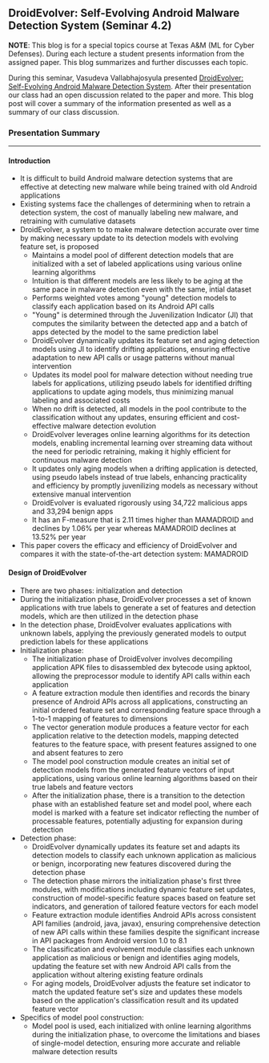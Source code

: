 ## DroidEvolver: Self-Evolving Android Malware Detection System (Seminar 4.2)
**NOTE**: This blog is for a special topics course at Texas A&M (ML for Cyber Defenses). During each lecture a student presents information from the assigned paper. This blog summarizes and further discusses each topic.

During this seminar, Vasudeva Vallabhajosyula presented [DroidEvolver: Self-Evolving Android Malware Detection System](https://ieeexplore.ieee.org/document/8806731). After their presentation our class had an open discussion related to the paper and more. This blog post will cover a summary of the information presented as well as a summary of our class discussion.

### Presentation Summary

---
#### Introduction
- It is difficult to build Android malware detection systems that are effective at detecting new malware while being trained with old Android applications
- Existing systems face the challenges of determining when to retrain a detection system, the cost of manually labeling new malware, and retraining with cumulative datasets
- DroidEvolver, a system to to make malware detection accurate over time by making necessary update to its detection models with evolving feature set, is proposed
  - Maintains a model pool of different detection models that are initialized with a set of labeled applications using various online learning algorithms
  - Intuition is that different models are less likely to be aging at the same pace in malware detection even with the same, intial dataset
  - Performs weighted votes among "young" detection models to classify each application based on its Android API calls
  - "Young" is determined through the Juvenilization Indicator (JI) that computes the similarity between the detected app and a batch of apps detected by the model to the same prediction label
  - DroidEvolver dynamically updates its feature set and aging detection models using JI to identify drifting applications, ensuring effective adaptation to new API calls or usage patterns without manual intervention
  - Updates its model pool for malware detection without needing true labels for applications, utilizing pseudo labels for identified drifting applications to update aging models, thus minimizing manual labeling and associated costs
  - When no drift is detected, all models in the pool contribute to the classification without any updates, ensuring efficient and cost-effective malware detection evolution
  - DroidEvolver leverages online learning algorithms for its detection models, enabling incremental learning over streaming data without the need for periodic retraining, making it highly efficient for continuous malware detection
  - It updates only aging models when a drifting application is detected, using pseudo labels instead of true labels, enhancing practicality and efficiency by promptly juvenilizing models as necessary without extensive manual intervention
  - DroidEvolver is evaluated rigorously using 34,722 malicious apps and 33,294 benign apps
  - It has an F-measure that is 2.11 times higher than MAMADROID and declines by 1.06% per year whereas MAMADROID declines at 13.52% per year
- This paper covers the efficacy and efficiency of DroidEvolver and compares it with the state-of-the-art detection system: MAMADROID

#### Design of DroidEvolver
- There are two phases: initialization and detection
- During the initialization phase, DroidEvolver processes a set of known applications with true labels to generate a set of features and detection models, which are then utilized in the detection phase
- In the detection phase, DroidEvolver evaluates applications with unknown labels, applying the previously generated models to output prediction labels for these applications
- Initialization phase:
  - The initialization phase of DroidEvolver involves decompiling application APK files to disassembled dex bytecode using apktool, allowing the preprocessor module to identify API calls within each application
  - A feature extraction module then identifies and records the binary presence of Android APIs across all applications, constructing an initial ordered feature set and corresponding feature space through a 1-to-1 mapping of features to dimensions
  - The vector generation module produces a feature vector for each application relative to the detection models, mapping detected features to the feature space, with present features assigned to one and absent features to zero
  - The model pool construction module creates an initial set of detection models from the generated feature vectors of input applications, using various online learning algorithms based on their true labels and feature vectors
  - After the initialization phase, there is a transition to the detection phase with an established feature set and model pool, where each model is marked with a feature set indicator reflecting the number of processable features, potentially adjusting for expansion during detection
- Detection phase:
  - DroidEvolver dynamically updates its feature set and adapts its detection models to classify each unknown application as malicious or benign, incorporating new features discovered during the detection phase
  - The detection phase mirrors the initialization phase's first three modules, with modifications including dynamic feature set updates, construction of model-specific feature spaces based on feature set indicators, and generation of tailored feature vectors for each model
  - Feature extraction module identifies Android APIs across consistent API families (android, java, javax), ensuring comprehensive detection of new API calls within these families despite the significant increase in API packages from Android version 1.0 to 8.1
  - The classification and evolvement module classifies each unknown application as malicious or benign and identifies aging models, updating the feature set with new Android API calls from the application without altering existing feature ordinals
  - For aging models, DroidEvolver adjusts the feature set indicator to match the updated feature set's size and updates these models based on the application's classification result and its updated feature vector
- Specifics of model pool construction:
  - Model pool is used, each initialized with online learning algorithms during the initialization phase, to overcome the limitations and biases of single-model detection, ensuring more accurate and reliable malware detection results
